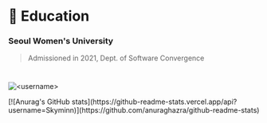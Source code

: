 # :school: Education
### Seoul Women's University 
> Admissioned in 2021, Dept. of Software Convergence
> #
<p><img align="center" src="https://github-readme-stats.vercel.app/api/top-langs?username=Skyminn&show_icons=true&locale=en&layout=compact" alt="<username>" /></p>
[![Anurag's GitHub stats](https://github-readme-stats.vercel.app/api?username=Skyminn)](https://github.com/anuraghazra/github-readme-stats)
